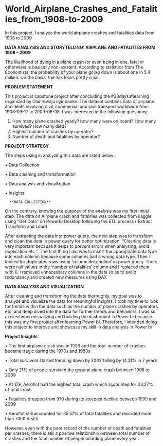 # World_Airplane_Crashes_and_Fatalities_from_1908-to-2009

In this project, I analyze the world airplane crashes and fatalities data from 1908 to 2009

__DATA ANALYSIS AND STORYTELLING: AIRPLANE AND FATALITIES FROM 1908 – 2009__

The likelihood of dying in a plane crash (or even being in one, fatal or otherwise) is basically non-existent. According to statistics from The Economists, the probability of your plane going down is about one in 5.4 million. On the basis, the risk looks pretty small.

__PROBLEM STATEMENT__

This project is capstone project after concluding the #30daysoflearning organized by Olanrewaju oyinbooke. The dataset contains data of airplane accidents involving civil, commercial and civil transport worldwide from 1908-09-17 to 2009-06-08. I was interested in the following questions;

1. How many plane crashed yearly? how many were on board? How many survived? How many died?
2. Highest number of crashes by operator?
3. Number of death and fatalities by operator?

__PROJECT STRATEGY__

The steps using in analyzing this data are listed below;

• Data Collection

• Data cleaning and transformation

• Data analysis and visualization

• Insights

      **DATA COLLECTION**
      
On the contrary, knowing the purpose of the analysis was my first initial step. The data on Airplane crash and fatalities was collected from kaggle using "Get Data" on PowerBi Desktop following the ETL process ( Extract Transform and Load).

After extracting the data into power query, the next step was to transform and clean the data in power query for better optimization. “Cleaning data is very important because it helps to prevent errors when analyzing, avoid duplication etc ”. The first thing I did was to insert the appropriate data type into each column because some columns had a wrong data type. Then I looked for duplicates rows using ‘column distribution’ in power query. There were null values in the ‘number of fatalities’ column and I replaced them with 0. I removed unnecessary columns in the data so as to avoid redundancy and created new measures using DAX

__DATA ANALYSIS AND VISUALIZATION__

After cleaning and transforming the data thoroughly, my goal was to analyze and visualize the data for meaningful insights. I took my time to look for trends within the data such as the number of plane crashes by operators etc, and deep dived into the data for further trends and behaviors.
I was so excited when visualizing and building the dashboard in Power bi because this was my first project after learning Power bi. Therefore, I intended doing this project to improve and showcase my skill in data analysis in Power bi

__Project Insights__

• The first airplane crash was in 1908 and the total number of crashes became tragic during the 1970s and 1980s

• Total survivors started trending down by 2002 falling by 14.31% in 7 years

• Only 21% of people survived the general plane crash between 1908 to 2009

• At 179, Aeroflot had the highest total crash which accounted for 33.27% of total crash

• Fatalities dropped from 970 during its steepest decline between 1999 and 2009

• Aeroflot still accounted for 35.57% of total fatalities and recorded more than 7000 death

However, even with the poor record of the number of death and fatalities per crashes, there is still a positive relationship between total number of crashes and the total number of people boarding plane every year.
